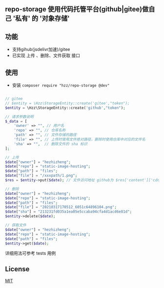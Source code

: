 ## repo-storage 使用代码托管平台(github|gitee)做自己 '私有' 的 '对象存储'

## 功能
- 支持gihub(jsdelivr加速)/gitee
- 已实现 上传 、删除、文件获取 接口

## 使用
- 安装 `composer require "hzz/repo-storage @dev"`
```php

// gitee
// $entity = \Hzz\StorageEntity::create('gitee',"token");
$entity = \Hzz\StorageEntity::create('github',"token");

// 请求参数说明
$_data = [
    'owner' => "", // 用户名
    'repo' => "", // 仓库名称
    'path' => "", // 文件存储的路径
    'file' => "", // 上传时使用文件绝对路径，删除时使用仓库中对应的文件名
    'sha' => "",  // 删除文件的 sha 标识
];

// 上传
$date["owner"] = "hezhizheng";
$date["repo"] = "static-image-hosting";
$date["path"] = "files";
$date["file"] = "/xxxpath/1.png";
$res = $entity->put($date); // 文件访问地址 github为 $res['content']['cdn_url']  gitee 为 $res['content']['download_url']

// 删除
$date["owner"] = "hezhizheng";
$date["repo"] = "static-image-hosting";
$date["path"] = "files";
$date["file"] = "20210317170512_6051c64896104.png";
$date["sha"] = "213231fd035a1ea05e5ccaba94cfa4d1acd6e81d";
$entity->delete($date);

// 获取文件
$date["owner"] = "hezhizheng";
$date["repo"] = "static-image-hosting";
$date["path"] = "files";
$entity->get($date);

```
详细用法可参考 tests 用例

## License
[MIT](./LICENSE.txt)
